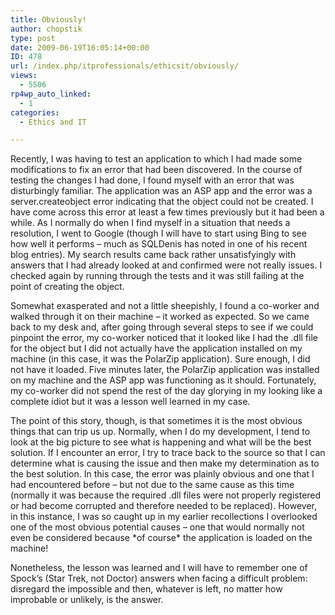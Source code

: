 ```yaml
---
title: Obviously!
author: chopstik
type: post
date: 2009-06-19T16:05:14+00:00
ID: 478
url: /index.php/itprofessionals/ethicsit/obviously/
views:
  - 5506
rp4wp_auto_linked:
  - 1
categories:
  - Ethics and IT

---
```

Recently, I was having to test an application to which I had made some modifications to fix an error that had been discovered. In the course of testing the changes I had done, I found myself with an error that was disturbingly familiar. The application was an ASP app and the error was a server.createobject error indicating that the object could not be created. I have come across this error at least a few times previously but it had been a while. As I normally do when I find myself in a situation that needs a resolution, I went to Google (though I will have to start using Bing to see how well it performs &#8211; much as SQLDenis has noted in one of his recent blog entries). My search results came back rather unsatisfyingly with answers that I had already looked at and confirmed were not really issues. I checked again by running through the tests and it was still failing at the point of creating the object.

Somewhat exasperated and not a little sheepishly, I found a co-worker and walked through it on their machine &#8211; it worked as expected. So we came back to my desk and, after going through several steps to see if we could pinpoint the error, my co-worker noticed that it looked like I had the .dll file for the object but I did not actually have the application installed on my machine (in this case, it was the PolarZip application). Sure enough, I did not have it loaded. Five minutes later, the PolarZip application was installed on my machine and the ASP app was functioning as it should. Fortunately, my co-worker did not spend the rest of the day glorying in my looking like a complete idiot but it was a lesson well learned in my case.

The point of this story, though, is that sometimes it is the most obvious things that can trip us up. Normally, when I do my development, I tend to look at the big picture to see what is happening and what will be the best solution. If I encounter an error, I try to trace back to the source so that I can determine what is causing the issue and then make my determination as to the best solution. In this case, the error was plainly obvious and one that I had encountered before &#8211; but not due to the same cause as this time (normally it was because the required .dll files were not properly registered or had become corrupted and therefore needed to be replaced). However, in this instance, I was so caught up in my earlier recollections I overlooked one of the most obvious potential causes &#8211; one that would normally not even be considered because \*of course\* the application is loaded on the machine!

Nonetheless, the lesson was learned and I will have to remember one of Spock&#8217;s (Star Trek, not Doctor) answers when facing a difficult problem: disregard the impossible and then, whatever is left, no matter how improbable or unlikely, is the answer.